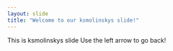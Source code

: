 ```yaml
---
layout: slide
title: "Welcome to our ksmolinskys slide!"
---
```

This is ksmolinskys slide
Use the left arrow to go back!
